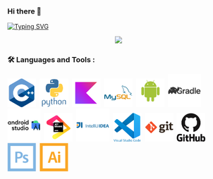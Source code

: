 ### Hi there 👋

<!--
**abobakrabdallah/abobakrabdallah** is a ✨ _special_ ✨ repository because its `README.md` (this file) appears on your GitHub profile.

Here are some ideas to get you started:

- 🔭 I’m currently working on ...
- 🌱 I’m currently learning ...
- 👯 I’m looking to collaborate on ...
- 🤔 I’m looking for help with ...
- 💬 Ask me about ...
- 📫 How to reach me: ...
- 😄 Pronouns: ...
- ⚡ Fun fact: ...
-->
[![Typing SVG](https://readme-typing-svg.demolab.com?font=Fira+Code&pause=1000&width=435&lines=Android+Developer)](https://git.io/typing-svg)

<div id="header" align="center">
  <img src="https://media.giphy.com/media/smGCEo5zsAXtK4bqAT/giphy.gif" width="200"/>
</div>

### :hammer_and_wrench: Languages and Tools :
<div>
   <img src="https://github.com/devicons/devicon/blob/master/icons/cplusplus/cplusplus-original.svg" title="C++" alt="C++" width="65" height="65"/>&nbsp;
   <img src="https://github.com/devicons/devicon/blob/master/icons/python/python-original-wordmark.svg" title="python" alt="python" width="65" height="65"/>&nbsp;
   <img src="https://github.com/devicons/devicon/blob/master/icons/kotlin/kotlin-original.svg" title="kotlin" alt="kotlin" width="65" height="65"/>&nbsp;
   <img src="https://github.com/devicons/devicon/blob/master/icons/mysql/mysql-original-wordmark.svg" title="mysql" alt="mysql" width="65" height="65"/>&nbsp;
   <img src="https://github.com/devicons/devicon/blob/master/icons/android/android-original-wordmark.svg" title="android" alt="android" width="65" height="65"/>&nbsp;
   <img src="https://github.com/devicons/devicon/blob/master/icons/gradle/gradle-plain-wordmark.svg" title="Gradle" alt="Gradle" width="75" height="75"/>&nbsp;
   <img src="https://github.com/devicons/devicon/blob/master/icons/androidstudio/androidstudio-original-wordmark.svg" title="androidstudio" alt="androidstudio" width="75" height="75"/>&nbsp;
   <img src="https://github.com/devicons/devicon/blob/master/icons/jetbrains/jetbrains-original.svg" title="jetbrains" alt="jetbrains" width="65" height="65"/>&nbsp;
   <img src="https://github.com/devicons/devicon/blob/master/icons/intellij/intellij-original-wordmark.svg" title="intellij" alt="intellij" width="75" height="75"/>&nbsp;
   <img src="https://github.com/devicons/devicon/blob/master/icons/vscode/vscode-original-wordmark.svg" title="vscode" alt="vscode" width="65" height="65"/>&nbsp;
   <img src="https://github.com/devicons/devicon/blob/master/icons/git/git-original-wordmark.svg" title="git" alt="git" width="65" height="65"/>&nbsp;
   <img src="https://github.com/devicons/devicon/blob/master/icons/github/github-original-wordmark.svg" title="Github" alt="GitHub" width="65" height="65"/>&nbsp; 
   <img src="https://github.com/devicons/devicon/blob/master/icons/photoshop/photoshop-line.svg" title="photoshop" alt="photoshop" width="65" height="65"/>&nbsp;
   <img src="https://github.com/devicons/devicon/blob/master/icons/illustrator/illustrator-line.svg" title="illustrator" alt="illustrator" width="65" height="65"/>&nbsp;
</div>
